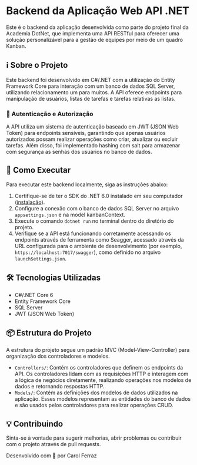 # Backend da Aplicação Web API .NET

Este é o backend da aplicação desenvolvida como parte do projeto final da Academia DotNet, que implementa uma API RESTful para oferecer uma solução personalizável para a gestão de equipes por meio de um quadro Kanban.

## ℹ️ Sobre o Projeto

Este backend foi desenvolvido em C#/.NET com a utilização do Entity Framework Core para interação com um banco de dados SQL Server, utilizando relacionamento um para muitos. A API oferece endpoints para manipulação de usuários, listas de tarefas e tarefas relativas as listas.

### 🔑 Autenticação e Autorização

A API utiliza um sistema de autenticação baseado em JWT (JSON Web Token) para endpoints sensíveis, garantindo que apenas usuários autorizados possam realizar operações como criar, atualizar ou excluir tarefas. Além disso, foi implementado hashing com salt para armazenar com segurança as senhas dos usuários no banco de dados.

## 🚀 Como Executar

Para executar este backend localmente, siga as instruções abaixo:

1. Certifique-se de ter o SDK do .NET 6.0 instalado em seu computador ([instalação](https://dotnet.microsoft.com/download)).
2. Configure a conexão com o banco de dados SQL Server no arquivo `appsettings.json` e na model kanbanContext.
3. Execute o comando `dotnet run` no terminal dentro do diretório do projeto.
4. Verifique se a API está funcionando corretamente acessando os endpoints através de ferramenta como Seagger, acessado através da URL configurada para o ambiente de desenvolvimento (por exemplo, `https://localhost:7017/swagger`), como definido no arquivo `launchSettings.json`.

## 🛠️ Tecnologias Utilizadas

- C#/.NET Core 6
- Entity Framework Core
- SQL Server
- JWT (JSON Web Token)

## 📦 Estrutura do Projeto

A estrutura do projeto segue um padrão MVC (Model-View-Controller) para organização dos controladores e modelos.

- `Controllers/`: Contém os controladores que definem os endpoints da API. Os controladores lidam com as requisições HTTP e interagem com a lógica de negócios diretamente, realizando operações nos modelos de dados e retornando respostas HTTP.
- `Models/`: Contém as definições dos modelos de dados utilizados na aplicação. Esses modelos representam as entidades do banco de dados e são usados pelos controladores para realizar operações CRUD.

## 💡 Contribuindo

Sinta-se à vontade para sugerir melhorias, abrir problemas ou contribuir com o projeto através de pull requests.



Desenvolvido com 💚 por Carol Ferraz


